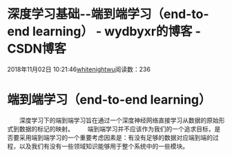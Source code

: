 # 深度学习基础--端到端学习（end-to-end learning） - wydbyxr的博客 - CSDN博客
2018年11月02日 10:21:46[whitenightwu](https://me.csdn.net/wydbyxr)阅读数：236
# 端到端学习（end-to-end learning）
  深度学习下的端到端学习旨在通过一个深度神经网络直接学习从数据的原始形式到数据的标记的映射。
  端到端学习并不应该作为我们的一个追求目标，是否要采用端到端学习的一个重要考虑因素是：有没有足够的数据对应端到端的过程，以及我们有没有一些领域知识能够用于整个系统中的一些模块。
